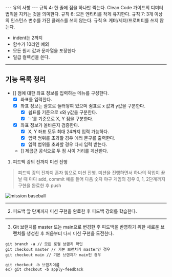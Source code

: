 --- 유의 사항 ---
규칙 4: 한 줄에 점을 하나만 찍는다. Clean Code 가이드의 디미터 법칙을 지키는 것을 의미한다.
규칙 6: 모든 엔티티를 작게 유지한다.
규칙 7: 3개 이상의 인스턴스 변수를 가진 클래스를 쓰지 않는다.
규칙 9: 게터/세터/프로퍼티를 쓰지 않는다.
- indent는 2까지
- 함수가 10라인 예외
- 모든 원시 값과 문자열을 포장한다
- 일급 컬렉션을 쓴다.

---
## 기능 목록 정리
- [] 점에 대한 좌표 정보를 입력하는 메뉴를 구성한다.
  - [x] 좌표를 입력한다.
  - [x] 좌표 정보는 괄호로 둘러쌓여 있으며 쉼표로 x 값과 y값을 구분한다.
    - [x] 쉼표를 기준으로 x와 y값을 구분한다.
    - [x] '-'를 기준으로 X, Y 점을 구분한다.
  - [x] 좌표 정보가 올바른지 검증한다.
    - [x] X, Y 좌표 모두 최대 24까지 입력 가능하다.
    - [x] 입력 범위를 초과할 경우 에러 문구를 출력한다.
    - [x] 입력 범위를 초과할 경우 다시 입력 받는다.
  - [] 제곱근 공식으로 두 점 사이 거리를 계산한다.
  
1. 피드백 강의 전까지 미션 진행 
> 피드백 강의 전까지 혼자 힘으로 미션 진행. 미션을 진행하면서 하나의 작업이 끝날 때 마다 add, commit
> 예를 들어 다음 숫자 야구 게임의 경우 0, 1, 2단계까지 구현을 완료한 후 push

![mission baseball](https://raw.githubusercontent.com/next-step/nextstep-docs/master/playground/images/mission_baseball.png)

---
2. 피드백 앞 단계까지 미션 구현을 완료한 후 피드백 강의를 학습한다.

---
3. Git 브랜치를 master 또는 main으로 변경한 후 피드백을 반영하기 위한 새로운 브랜치를 생성한 후 처음부터 다시 미션 구현을 도전한다.

```
git branch -a // 모든 로컬 브랜치 확인
git checkout master // 기본 브랜치가 master인 경우
git checkout main // 기본 브랜치가 main인 경우

git checkout -b 브랜치이름
ex) git checkout -b apply-feedback
```
